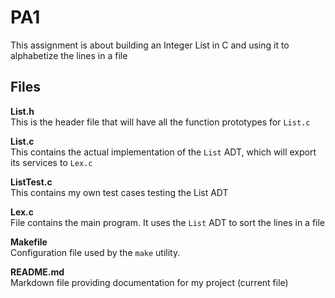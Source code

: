 # PA1

This assignment is about building an Integer List in C and using it to alphabetize the lines in a file

## Files

**List.h**  
This is the header file that will have all the function prototypes for `List.c`  

**List.c**   
This contains the actual implementation of the `List` ADT, which will export its services to `Lex.c`  

**ListTest.c**  
This contains my own test cases testing the List ADT  

**Lex.c**  
File contains the main program. It uses the `List` ADT to sort the lines in a file  

**Makefile**  
Configuration file used by the `make` utility.  

**README.md**  
Markdown file providing documentation for my project (current file)  

